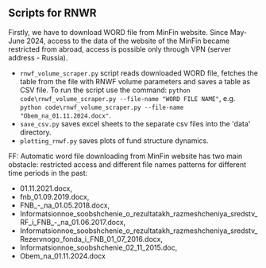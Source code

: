 ## Scripts for RNWR

Firstly, we have to download WORD file from MinFin website. Since May-June 2024, access to the data of the website of the MinFin became restricted from abroad, access is possible only through VPN (server address - Russia).
* `rnwf_volume_scraper.py` script reads downloaded WORD file, fetches the table from the file with RNWF volume parameters and saves a table as CSV file. To run the script use the command: 
`python code\rnwf_volume_scraper.py --file-name "WORD FILE NAME"`, 
e.g. `python code\rnwf_volume_scraper.py --file-name "Obem_na_01.11.2024.docx"`.
* `save_csv.py` saves excel sheets to the separate csv files into the 'data' directory.
* `plotting_rnwf.py` saves plots of fund structure dynamics.

FF: Automatic word file downloading from MinFin website has two main obstacle: restricted access and different file names patterns for different time periods in the past:
- 01.11.2021.docx, 
- fnb_01.09.2019.docx, 
- FNB_-_na_01.05.2018.docx, 
- Informatsionnoe_soobshchenie_o_rezultatakh_razmeshcheniya_sredstv_RF_i_FNB_-_na_01.06.2017.docx,
- Informatsionnoe_soobshchenie_o_rezultatakh_razmeshcheniya_sredstv_Rezervnogo_fonda_i_FNB_01_07_2016.docx, 
- Informatsionnoe_soobshchenie_02_11_2015.doc, 
- Obem_na_01.11.2024.docx
